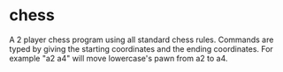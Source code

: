 # chess

A 2 player chess program using all standard chess rules.
Commands are typed by giving the starting coordinates and
the ending coordinates. For example "a2 a4" will move lowercase's
pawn from a2 to a4.